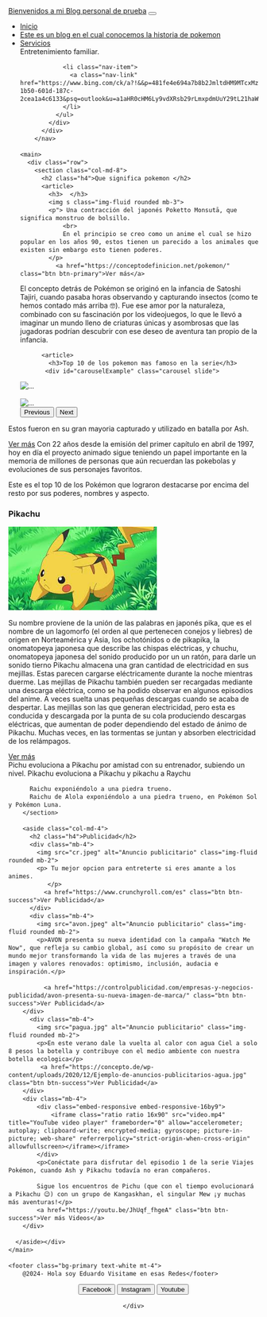 <html lang="es"><head>
  <meta charset="UTF-8">
  <link rel="shortcut icon" href="https://cdn.icon-icons.com/icons2/2415/PNG/512/bootstrap_plain_logo_icon_146619.png" type="image/x-icon">
  <meta name="viewport" content="width=device-width, initial-scale=1.0">
  <meta name="description" content="Pagina de Ejemplo para Proyecto Web Basico con HTML5, CSS de IHC">
  <meta name="keywords" content="HTML, Bootstrap, CSS, JavaScript">
  <meta name="author" content="Eduardo Luis Fernandez">
  <link rel="stylesheet" href="https://cdn.jsdelivr.net/npm/bootstrap@5.1.0/dist/css/bootstrap.min.css">
  <title>Mini Blog con Bootstrap</title>
  <link rel="stylesheet" href="style.css">
  

</head>

<body>
    <div class="container">
        <nav class="navbar navbar-expand-lg navbar-dark bg-primary mb-4">
          <div class="container-fluid">
            <a class="navbar-brand" href="#">Bienvenidos a mi Blog personal  de prueba</a>
            <button class="navbar-toggler" type="button" data-bs-toggle="collapse" data-bs-target="#navbarNav" aria-controls="navbarNav" aria-expanded="false" aria-label="Toggle navigation">
              <span class="navbar-toggler-icon"></span>
            </button>
            <div class="collapse navbar-collapse" id="navbarNav">
              <ul class="navbar-nav">
                <li class="nav-item">
                  <a class="nav-link" href="#">Inicio</a>
                </li>
                <li class="nav-item">
                  <a class="nav-link" href="#">Este es un blog en el cual conocemos la historia de pokemon</a>
                </li>
                <li class="nav-item">
                  <a class="nav-link" href="https://www.crunchyroll.com/es">Servicios</a>
                </li>Entretenimiento familiar.

                <li class="nav-item">
                  <a class="nav-link" href="https://www.bing.com/ck/a?!&&p=481fe4e694a7b8b2JmltdHM9MTcxMzY1NzYwMCZpZ3VpZD0yZmM3Mzg4ZC0xYjUwLTYwMWQtMTg3Yy0yY2VhMWE0YzYxMzMmaW5zaWQ9NTE5NA&ptn=3&ver=2&hsh=3&fclid=2fc7388d-1b50-601d-187c-2cea1a4c6133&psq=outlook&u=a1aHR0cHM6Ly9vdXRsb29rLmxpdmUuY29tL21haWwvb3dhP25scD0x&ntb=1">contacto:eduluf@hotmail.com</a>
                </li>
              </ul>
            </div>
          </div>
        </nav>

    <main>
      <div class="row">
        <section class="col-md-8">
          <h2 class="h4">Que significa pokemon </h2>
          <article>
            <h3>  </h3>
            <img s class="img-fluid rounded mb-3">
            <p"> Una contracción del japonés Poketto Monsutā, que significa monstruo de bolsillo.
                <br>
                En el principio se creo como un anime el cual se hizo popular en los años 90, estos tienen un parecido a los animales que existen sin embargo esto tienen poderes.
            </p>
              <a href="https://conceptodefinicion.net/pokemon/" class="btn btn-primary">Ver más</a>
          
  </article>
          El concepto detrás de Pokémon se originó en la infancia de Satoshi Tajiri, cuando pasaba horas observando y capturando insectos (como te hemos contado más arriba 🤓). Fue ese amor por la naturaleza, combinado con su fascinación por los videojuegos, lo que le llevó a imaginar un mundo lleno de criaturas únicas y asombrosas que las jugadoras podrían descubrir con ese deseo de aventura tan propio de la infancia.
          
          <article>
            <h3>Top 10 de los pokemon mas famoso en la serie</h3>
           <div id="carouselExample" class="carousel slide">
  <div class="carousel-inner">
    <div class="carousel-item active">
      <img src="https://th.bing.com/th/id/OIF.6r9yVn59jH4FNHi3gWBn0A?w=286&h=180&c=7&r=0&o=5&dpr=1.3&pid=1.7" class="img-fluid rounded mb-3" alt="...">
    </div>
    <div class="carousel-item">
      <img src="https://th.bing.com/th/id/OIP.ROL_xLBLhzCzwP7VFXyeLAHaH5?w=178&h=190&c=7&r=0&o=5&dpr=1.3&pid=1.7" class="img-fluid rounded mb-3" alt="">
    </div>
    <div class="carousel-item">
      <img src="https://th.bing.com/th/id/OIP.TZnCf3FMevqMw-dUx3BEgwHaEM?w=261&h=180&c=7&r=0&o=5&dpr=1.3&pid=1.7" class="img-fluid rounded mb-3" alt="...">
    </div>
  </div>
  <button class="carousel-control-prev" type="button" data-bs-target="#carouselExample" data-bs-slide="prev">
    <span class="carousel-control-prev-icon" aria-hidden="true"></span>
    <span class="visually-hidden">Previous</span>
  </button>
  <button class="carousel-control-next" type="button" data-bs-target="#carouselExample" data-bs-slide="next">
    <span class="carousel-control-next-icon" aria-hidden="true"></span>
    <span class="visually-hidden">Next</span>
  </button>
</div>
            <p >Estos fueron en su gran mayoria capturado y utilizado en batalla por Ash.</p>
              <a href="https://www.lamega.com.co/tendencias/series/top-10-de-los-pokemon-mas-famosos-de-la-serie" class="btn btn-primary">Ver más</a>
          </article>
          Con 22 años desde la emisión del primer capítulo en abril de 1997, hoy en día el proyecto animado sigue teniendo un papel importante en la memoria de millones de personas que aún recuerdan las pokebolas y evoluciones de sus personajes favoritos.

Este es el top 10 de los Pokémon que lograron destacarse por encima del resto por sus poderes, nombres y aspecto.
          <article>
            <h3>Pikachu</h3>
            <img src="pikachu.jpeg" alt="Imagen de muestra" class="img-fluid rounded mb-3">
            <p>Su nombre proviene de la unión de las palabras en japonés pika, que es el nombre de un lagomorfo (el orden al que pertenecen conejos y liebres) de origen en Norteamérica y Asia, los ochotónidos o de pikapika, la onomatopeya japonesa que describe las chispas eléctricas, y chuchu, onomatopeya japonesa del sonido producido por un un ratón, para darle un sonido tierno
                Pikachu almacena una gran cantidad de electricidad en sus mejillas. Estas parecen cargarse eléctricamente durante la noche mientras duerme. Las mejillas de Pikachu también pueden ser recargadas mediante una descarga eléctrica, como se ha podido observar en algunos episodios del anime. A veces suelta unas pequeñas descargas cuando se acaba de despertar. Las mejillas son las que generan electricidad, pero esta es conducida y descargada por la punta de su cola produciendo descargas eléctricas, que aumentan de poder dependiendo del estado de ánimo de Pikachu. Muchas veces, en las tormentas se juntan y absorben electricidad de los relámpagos.
            </p>
              <a href="https://pokemon.fandom.com/es/wiki/Pikachu" class="btn btn-primary">Ver más</a>
          </article>Pichu evoluciona a Pikachu por amistad con su entrenador, subiendo un nivel. Pikachu evoluciona a Pikachu y pikachu a Raychu

          Raichu exponiéndolo a una piedra trueno.
          Raichu de Alola exponiéndolo a una piedra trueno, en Pokémon Sol y Pokémon Luna.
        </section>

        <aside class="col-md-4">
          <h2 class="h4">Publicidad</h2>
          <div class="mb-4">
            <img src="cr.jpeg" alt="Anuncio publicitario" class="img-fluid rounded mb-2">
            <p> Tu mejor opcion para entreterte si eres amante a los animes.
               </p>
              <a href="https://www.crunchyroll.com/es" class="btn btn-success">Ver Publicidad</a>
          </div>
          <div class="mb-4">
            <img src="avon.jpeg" alt="Anuncio publicitario" class="img-fluid rounded mb-2">
            <p>AVON presenta su nueva identidad con la campaña "Watch Me Now", que refleja su cambio global, así como su propósito de crear un mundo mejor transformando la vida de las mujeres a través de una imagen y valores renovados: optimismo, inclusión, audacia e inspiración.</p>

              <a href="https://controlpublicidad.com/empresas-y-negocios-publicidad/avon-presenta-su-nueva-imagen-de-marca/" class="btn btn-success">Ver Publicidad</a>
        </div>
          <div class="mb-4">
            <img src="pagua.jpg" alt="Anuncio publicitario" class="img-fluid rounded mb-2">
            <p>En este verano dale la vuelta al calor con agua Ciel a solo 8 pesos la botella y contribuye con el medio ambiente con nuestra botella ecologica</p>
             <a href="https://concepto.de/wp-content/uploads/2020/12/Ejemplo-de-anuncios-publicitarios-agua.jpg" class="btn btn-success">Ver Publicidad</a>
        </div>
        <div class="mb-4">
            <div class="embed-responsive embed-responsive-16by9">
                <iframe class="ratio ratio 16x90" src="video.mp4" title="YouTube video player" frameborder="0" allow="accelerometer; autoplay; clipboard-write; encrypted-media; gyroscope; picture-in-picture; web-share" referrerpolicy="strict-origin-when-cross-origin" allowfullscreen></iframe></iframe>
            </div>
            <p>Conéctate para disfrutar del episodio 1 de la serie Viajes Pokémon, cuando Ash y Pikachu todavía no eran compañeros.

            Sigue los encuentros de Pichu (que con el tiempo evolucionará a Pikachu 😉) con un grupo de Kangaskhan, el singular Mew ¡y muchas más aventuras!</p>
            <a href="https://youtu.be/JhUqf_fhgeA" class="btn btn-success">Ver más Videos</a>
        </div>
       
      </aside></div>
    </main>

    <footer class="bg-primary text-white mt-4">
        @2024- Hola soy Eduardo Visitame en esas Redes</footer>

  </div><div class="boton">
   <center >
    <button class="Facebook" onclick="window.open('https://www.facebook.com/', '_blank')">Facebook</button>
    <button class="Instagram" onclick="window.open('https://www.instagram.com/', '_blank')">Instagram</button>
    <button class="Youtube" onclick="window.open('https://www.youtube.com/', '_blank')">Youtube</button>
    
    </div>
</center>
  <script src="https://cdn.jsdelivr.net/npm/bootstrap@5.1.0/dist/js/bootstrap.bundle.min.js"></script>


</body></html>
